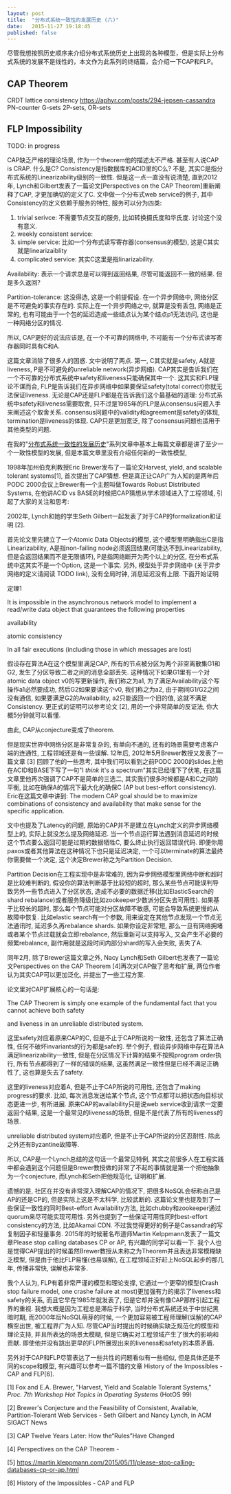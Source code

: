 ```yaml
---
layout: post
title:  "分布式系统一致性的发展历史 (六)"
date:   2015-11-27 19:18:45
published: false
---
```


尽管我想按照历史顺序来介绍分布式系统历史上出现的各种模型，但是实际上分布式系统的发展不是线性的，本文作为此系列的终结篇，会介绍一下CAP和FLP。

## CAP Theorem

CRDT
lattice consistency
https://aphyr.com/posts/294-jepsen-cassandra
PN-counter
G-sets 2P-sets, OR-sets





## FLP Impossibility





TODO: in progress

 CAP缺乏严格的理论场景, 作为一个theorem他的描述太不严格. 甚至有人说CAP is CRAP. 什么是C? Consistency是指数据库的ACID里的C么? 不是, 其实C是指分布式系统的Linearizability级别的一致性. 但是这一点一直没有说清楚, 直到2012年, Lynch和Gilbert发表了一篇论文[Perspectives on the CAP Theorem]重新阐释了CAP, 才更加确切的定义了C. 文中做一个分布式web service的例子, 其中Consistency的定义依赖于服务的特性, 服务可以分为四类:

  1. trivial serivce: 不需要节点交互的服务, 比如转换摄氏度和华氏度. 讨论这个没有意义.
  2. weekly consistent service: 
  3. simple service: 比如一个分布式读写寄存器(consensus的模型), 这是C其实就是linearizaiblity
  4. complicated service: 
     其实C这里是指linarizability.


 Availability: 表示一个请求总是可以得到返回结果, 尽管可能返回不一致的结果. 但是多久返回?

 Partition-tolerance: 这没得选, 这是一个前提假设. 在一个异步网络中, 网络分区是不可避免的事实存在的. 实际上在一个异步网络之中, 就算是没有丢包, 网络是正常的, 也有可能由于一个包的延迟造成一些结点认为某个结点p1无法访问, 这也是一种网络分区的情况.

 所以, CAP更好的说法应该是, 在一个不可靠的网络中, 不可能有一个分布式读写寄存器同时具有C和A.




 这篇文章消除了很多人的困惑. 文中说明了两点. 第一, C其实就是safety, A就是liveness, P是不可避免的unreliable network(异步网络). CAP其实是告诉我们在一个不可靠的分布式系统中safety和liveness只能确保其中一个. 这其实和FLP理论不谋而合, FLP是告诉我们在异步网络中如果要保证safety(total correct)你就无法保证liveness. 无论是CAP还是FLP都是在告诉我们这个最基础的道理: 分布式系统中safety和liveness需要取舍, 只不过是1985年的FLP是从consensus问题入手来阐述这个取舍关系. consensus问题中的validity和agreement是safety的体现, termination是liveness的体现. CAP只是更加宽泛, 除了consensus问题也适用于其他类型的问题.



在我的"[分布式系统一致性的发展历史](https://danielw.cn/history-of-distributed-systems-1)"系列文章中基本上每篇文章都是讲了至少一个一致性模型的发展, 但是本篇文章里没有介绍任何新的一致性模型, 

1998年加州伯克利教授Eric Brewer发布了一篇论文Harvest, yield, and scalable tolerant systems[1], 首次提出了CAP猜想. 但是真正让CAP广为人知的是两年后PODC 2000会议上Brewer有一个主题叫做Towards Robust Distributed Systems, 在他讲ACID vs BASE的时候把CAP猜想从学术领域进入了工程领域, 引起了大家的关注和思考:



2002年, Lynch和她的学生Seth Gilbert一起发表了对于CAP的formalization和证明 [2].

首先论文里先建立了一个Atomic Data Objects的模型, 这个模型里明确指出C是指Linearizability, A是指non-failing node必须返回结果(可能达不到Linearizability, 但是会返回结果而不是无限循环), P是指网络断开为两个以上的分区, 在分布式系统中这其实不是一个Option, 这是一个事实. 另外, 模型处于异步网络中 (关于异步网络的定义请阅读 TODO link), 没有全局时钟, 消息延迟没有上限. 下面开始证明

 

定理1

It is impossible in the asynchronous network model to implement a read/write data object that guarantees the following properties

  availability

  atomic consistency

In all fair executions (including those in which messages are lost)

 

假设存在算法A在这个模型里满足CAP, 所有的节点被分区为两个非空离散集G1和G2, 发生了分区导致二者之间的消息全部丢失. 这种情况下如果G1里有一个对atomic data object v0的写更新操作, 我们称之为a1, 为了满足Availability这个写操作a1必然要成功, 然后G2如果要读这个v0, 我们称之为a2, 由于期间G1/G2之间没有通信, 如果要满足G2的Availability, a2只能返回一个旧的值, 这就不满足Consistency. 更正式的证明可以参考论文 [2], 用的一个非常简单的反证法, 你大概5分钟就可以看懂.

由此, CAP从conjecture变成了theorem.

 

但是现实世界中网络分区是非常复杂的, 有单向不通的, 还有的场景需要考虑客户端的连通性, 工程领域还是有一些误解. 12年后, 2012年5月Brewer教授又发表了一篇文章 [3] 回顾了他的一些思考, 其中我们可以看到之前PODC 2000的slides上他在ACID和BASE下写了一句"I *think* it's a spectrum"其实已经埋下了伏笔, 在这篇文章里他再次强调了CAP不是简单的三选二, 其实我们很多时候都是A和C之间的平衡, 比如在确保A的情况下最大化的确保C (AP but best-effort consistency). Eric在这篇文章中讲到: The modern CAP goal should be to maximize combinations of consistency and availability that make sense for the specific application.

 

文中也提及了Latency的问题, 原始的CAP并不是建立在Lynch定义的异步网络模型上的, 实际上就没怎么提及网络延迟. 当一个节点运行算法遇到消息延迟的时候这个节点要么返回可能是过期的数据牺牲C, 要么终止执行返回错误代码. 即便你用paxos或者其他算法在这种情况下也只是延迟决定, 一个可以terminate的算法最终你需要做一个决定, 这个决定Brewer称之为Partition Decision.

 

Partition Decision在工程实现中是非常难的, 因为异步网络模型里网络中断和超时是比较难判断的, 假设你的算法判断基于比较短的超时, 那么某些节点可能误判导致另外一些节点进入了分区状态, 造成不必要的数据迁移(比如ElasticSearch的shard rebalance)或者服务降级(比如zookeeper少数派分区失去可用性). 如果基于比较长的超时, 那么每个节点可能对分区故障不敏感, 可能会导致系统更慢的从故障中恢复. 比如elastic search有一个参数, 用来设定在其他节点发现一个节点无法通讯时, 延迟多久再rebalance shards. 如果你设定非常短, 那么一旦有网络拥堵或者某个节点过载就会立即rebalance, 然后重新可以支持写入, 又会产生不必要的频繁rebalance, 副作用就是这段时间内部分shard的写入会失败, 丢失了A.

 

同年2月, 除了Brewer这篇文章之外, Nacy Lynch和Seth Gilbert也发表了一篇论文Perspectives on the CAP Theorem [4]再次对CAP做了思考和扩展, 两位作者认为其实CAP可以更加泛化, 并提出了一些工程方案.

 

论文里对CAP扩展核心的一句话是:

The CAP Theorem is simply one example of the fundamental fact that you cannot achieve both safety

and liveness in an unreliable distributed system.

 

这里safety对应着原来CAP的C, 但是不止于CAP所说的一致性, 还包含了算法正确性, 任何不破坏invariants的行为都是safe的. 举个例子, 假设异步网络中存在算法A满足linearizability一致性, 但是在分区情况下计算的结果不按照program order执行, 所有节点都得到了一样的错误的结果, 这虽然满足一致性但是已经不满足正确性了, 这也算是失去了safety.

这里的liveness对应着A, 但是不止于CAP所说的可用性, 还包含了making progress的要求. 比如, 每次消息发送给某个节点, 这个节点都可以把状态向目标状态更进一步, 有所进展. 原来CAP的availability只是说web service收到请求一定要返回个结果, 这是一个最常见的liveness的场景, 但是不是代表了所有的liveness的场景.

unreliable distributed system对应着P, 但是不止于CAP所说的分区忍耐性. 除此之外还有Byzantine故障等.

所以, CAP是一个Lynch总结的这句话一个最常见特例, 其实之前很多人在工程实践中都会遇到这个问题但是Brewer教授做的非常了不起的事情就是第一个把他抽象为一个conjecture, 而Lynch和Seth把他规范化, 证明和扩展.

 

遗憾的是, 社区在并没有非常深入理解CAP的情况下, 把很多NoSQL会标称自己是AP的还是CP的, 但是实际上这是不太科学, 比较武断的. 这篇论文里也提及到了一些保证一致性的同时Best-effort Availability方法, 比如chubby和zookeeper通过quorum来尽可能实现可用性. 另外也提到了一些保证可用性同时best-effort consistency的方法, 比如Akamai CDN. 不过我觉得更好的例子是Cassandra的写复制因子和轻量事务. 2015年的时候著名布道师Martin Kelppmann发表了一篇文章Please stop calling databases CP or AP, 有兴趣的同学可以看一下. 我个人也是觉得CAP提出的时候虽然Brewer教授从未称之为Theorem并且表达非常模糊缺乏模型, 但是由于他比FLP易懂(也易误解), 在工程领域正好赶上NoSQL起步的那几年, 传播非常快, 误解也非常多.

 

我个人认为, FLP有着非常严谨的模型和理论支撑, 它通过一个更窄的模型(Crash stop failure model, one crashe failure at most)更加强有力的揭示了liveness和safety的关系, 而且它早在1985年就发表了, 但是它却并没有像CAP那样引起工程界的重视. 我想大概是因为工程总是滞后于科学, 当时分布式系统还处于中世纪黑暗时期, 而2000年后NoSQL萌芽的时候, 一个更加容易被工程师理解(误解)的CAP横空出世, 被工程界广为人知. 尽管CAP当时提出的时候确实缺乏规范化的模型和理论支持, 并且所表达的场景太模糊, 但是它确实对工程领域产生了很大的影响和贡献. 即使他并没有跳出更早的FLP所展现出来的liveness和safety的本质矛盾.

 

另外对于CAP和FLP尽管表达了一些共性的问题看似有一些相似, 但是具体还是不同的scope和模型, 有兴趣可以参考一篇不错的文章 History of the Impossibles - CAP and FLP[6].

 

 

 

[1] Fox and E.A. Brewer, "Harvest, Yield and Scalable Tolerant Systems," *Proc. 7th Workshop Hot Topics in Operating Systems* (HotOS 99)

 

[2] Brewer's Conjecture and the Feasibility of Consistent, Available, Partition-Tolerant Web Services - Seth Gilbert and Nancy Lynch, in ACM SIGACT News

 

[3] CAP Twelve Years Later: How the“Rules”Have Changed

 

[4] Perspectives on the CAP Theorem -

 

[5] https://martin.kleppmann.com/2015/05/11/please-stop-calling-databases-cp-or-ap.html

 

[6] History of the Impossibles - CAP and FLP

